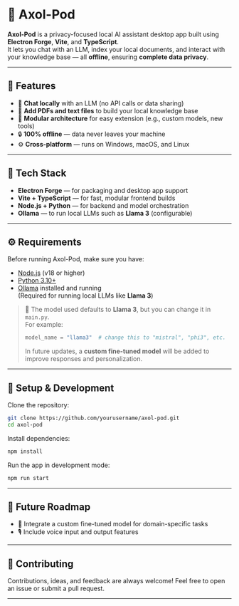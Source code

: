 # 🧠 Axol-Pod

**Axol-Pod** is a privacy-focused local AI assistant desktop app built using **Electron Forge**, **Vite**, and **TypeScript**.  
It lets you chat with an LLM, index your local documents, and interact with your knowledge base — all **offline**, ensuring **complete data privacy**.

---

## 🚀 Features

- 💬 **Chat locally** with an LLM (no API calls or data sharing)
- 📂 **Add PDFs and text files** to build your local knowledge base
- 🧩 **Modular architecture** for easy extension (e.g., custom models, new tools)
- 🔒 **100% offline** — data never leaves your machine
- ⚙️ **Cross-platform** — runs on Windows, macOS, and Linux

---

## 🧰 Tech Stack

- **Electron Forge** — for packaging and desktop app support  
- **Vite + TypeScript** — for fast, modular frontend builds  
- **Node.js + Python** — for backend and model orchestration  
- **Ollama** — to run local LLMs such as **Llama 3** (configurable)

---

## ⚙️ Requirements

Before running Axol-Pod, make sure you have:

- [Node.js](https://nodejs.org/en/) (v18 or higher)
- [Python 3.10+](https://www.python.org/downloads/)
- [Ollama](https://ollama.ai/download) installed and running  
  (Required for running local LLMs like **Llama 3**)

> 🧩 The model used defaults to **Llama 3**, but you can change it in `main.py`.  
> For example:
> ```python
> model_name = "llama3"  # change this to "mistral", "phi3", etc.
> ```
> In future updates, a **custom fine-tuned model** will be added to improve responses and personalization.

---

## 🧩 Setup & Development

Clone the repository:

```bash
git clone https://github.com/yourusername/axol-pod.git
cd axol-pod
````

Install dependencies:

```bash
npm install
```

Run the app in development mode:

```bash
npm run start
```
---

## 🧪 Future Roadmap

* 🧠 Integrate a custom fine-tuned model for domain-specific tasks
* 🎙️ Include voice input and output features
---

## 🩵 Contributing

Contributions, ideas, and feedback are always welcome!
Feel free to open an issue or submit a pull request.

---

